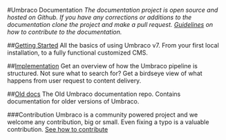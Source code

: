 #Umbraco Documentation
*The documentation project is open source and hosted on Github. If you have any corrections or additions to the documentation clone the project and make a pull request. [Guidelines](https://github.com/umbraco/Umbraco4Docs) on how to contribute to the documentation.*

##[Getting Started](Getting-Started/)
All the basics of using Umbraco v7. From your first local installation, to a fully functional customized CMS.

##[Implementation](Implementation/)
Get an overview of how the Umbraco pipeline is structured. Not sure what to search for? Get a birdseye view of what happens from user request to content delivery.

##[Old docs](Old-Docs/)
The Old Umbraco documentation repo. Contains documentation for older versions of Umbraco.

###Contribution
Umbraco is a community powered project and we welcome any contribution, big or small. Even fixing a typo is a valuable contribution.
[See how to contribute](https://github.com/umbraco/Umbraco4Docs)